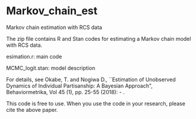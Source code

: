 # Markov_chain_est
Markov chain estimation with RCS data

The zip file contains R and Stan codes for estimating a Markov chain model with RCS data.

esimation.r: main code

MCMC_logit.stan: model description

For details, see Okabe, T. and Nogiwa D., ``Estimation of Unobserved Dynamics of Individual Partisanship: A Bayesian Approach", Behaviormetrika, Vol 45 (1), pp. 25-55 (2018): - .

This code is free to use. When you use the code in your research, please cite the above paper.
